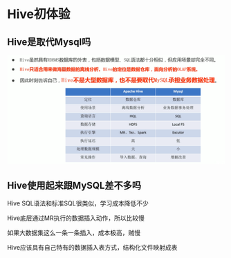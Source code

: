 # Hive初体验

## Hive是取代Mysql吗

![image-20220806152444155](picture/image-20220806152444155.png)



## Hive使用起来跟MySQL差不多吗

Hive SQL语法和标准SQL很类似，学习成本降低不少

Hive底层通过MR执行的数据插入动作，所以比较慢

如果大数据集这么一条一条插入，成本极高，贼慢

Hive应该具有自己特有的数据插入表方式，结构化文件映射成表



